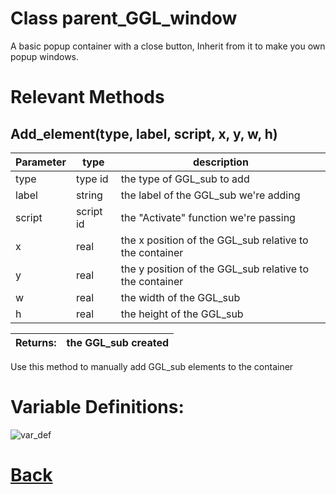# Class parent_GGL_window

A basic popup container with a close button, Inherit from it to make you own popup windows.

# Relevant Methods

## Add_element(type, label, script, x, y, w, h)

| Parameter   |  type   |              description                   |
|--           |       --|--                                          |
|    type     |   type id   |    the type of GGL_sub to add                   |
|    label    |   string   |     the label of the GGL_sub we're adding             |
|    script   |   script id   |    the "Activate" function we're passing         |
|    x        |   real   |     the x position of the GGL_sub relative to the container      |
|    y        |   real   |     the y position of the GGL_sub relative to the container  |
|    w        |   real   |     the width of the GGL_sub  |
|    h        |   real   |     the height of the GGL_sub   |

| Returns:  | the GGL_sub created |
|--         |                   --|

Use this method to manually add GGL_sub elements to the container

# Variable Definitions:

![var_def](https://github.com/Ced30/GML-GUI-Library-GGL-Documentation/blob/main/Images/API/GGL_instance/parent_GGL_popup_window.png)

# [Back](https://github.com/Ced30/GML-GUI-Library-GGL-Documentation/blob/main/API/Instance%20Classes.md)
